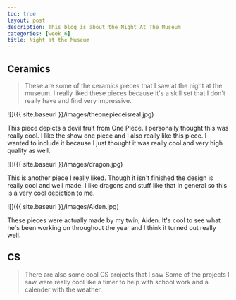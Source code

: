 ```yaml
---
toc: true
layout: post
description: This blog is about the Night At The Museum
categories: [week_6]
title: Night at the Museum
---
```


## Ceramics
> These are some of the ceramics pieces that I saw at the night at the museum. I really liked these pieces because it's a skill set that I don't really have and find very impressive.

![]({{ site.baseurl }}/images/theonepieceisreal.jpg)

This piece depicts a devil fruit from One Piece. I personally thought this was really cool. I like the show one piece and I also really like this piece. I wanted to include it because I just thought it was really cool and very high quality as well. 

![]({{ site.baseurl }}/images/dragon.jpg)

This is another piece I really liked. Though it isn't finished the design is really cool and well made. I like dragons and stuff like that in general so this is a very cool depiction to me. 

![]({{ site.baseurl }}/images/Aiden.jpg)

These pieces were actually made by my twin, Aiden. It's cool to see what he's been working on throughout the year and I think it turned out really well.

## CS
> There are also some cool CS projects that I saw
Some of the projects I saw were really cool like a timer to help with school work and a calender with the weather. 
